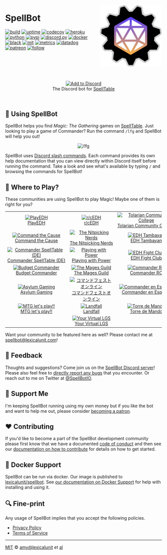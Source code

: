 <img
    align="right"
    width="200"
    alt="spellbot"
    src="https://raw.githubusercontent.com/lexicalunit/spellbot/main/spellbot.png"
/>

# SpellBot

[![build][build-badge]][build]
[![uptime][uptime-badge]][uptime]
[![codecov][codecov-badge]][codecov]
[![heroku][heroku-badge]][heroku]
[![python][python-badge]][python]
[![pypi][pypi-badge]][pypi]
[![discord.py][discord-py-badge]][discord-py]
[![docker][docker-badge]][docker-hub]
[![black][black-badge]][black]
[![mit][mit-badge]][mit]
[![metrics][metrics-badge]][metrics]
[![datadog][datadog-badge]][datadog]
[![patreon][patreon-button]][patreon]
[![follow][follow-badge]][follow]

<br />
<br />
<br />
<br />
<p align="center">
    <a href="https://discordapp.com/api/oauth2/authorize?client_id=725510263251402832&permissions=2416045137&scope=applications.commands%20bot">
        <img
            align="center"
            alt="Add to Discord"
            src="https://user-images.githubusercontent.com/1903876/88951823-5d6c9a00-d24b-11ea-8523-d256ccbf4a3c.png"
        />
    </a>
    <br />
    The Discord bot for <a href="https://spelltable.wizards.com/">SpellTable</a>
</p>
<br />

## 🤖 Using SpellBot

SpellBot helps you find _Magic: The Gathering_ games on [SpellTable][spelltable]. Just looking to
play a game of Commander? Run the command `/lfg` and SpellBot will help you out!

<p align="center">
    <img
        src="https://user-images.githubusercontent.com/1903876/137987904-6fcdf273-5b60-4692-9389-a51d65c0a424.png"
        width="600"
        alt="/lfg"
    />
</p>

SpellBot uses [Discord slash commands][slash]. Each command provides its own help documentation that
you can view directly within Discord itself before running the command. Take a look and see what's
available by typing `/` and browsing the commands for SpellBot!

## 🔭 Where to Play?

These communities are using SpellBot to play Magic! Maybe one of them is right for you?

<table>
    <tr>
        <td align="center"><a href="https://www.playedh.com/"><img width="160" height="160" src="https://user-images.githubusercontent.com/1903876/140843874-78510411-dcc8-4a26-a59a-0d6856698dcc.png" alt="PlayEDH" /><br />PlayEDH</a></td>
        <td align="center"><a href="https://www.reddit.com/r/CompetitiveEDH/"><img width="160" height="160" src="https://user-images.githubusercontent.com/1903876/140865281-19774420-a49b-4d0e-bf0c-db3ad937022e.png" alt="r/cEDH" /><br />r/cEDH</a></td>
        <td align="center"><a href="https://www.patreon.com/tolariancommunitycollege"><img height="160" src="https://user-images.githubusercontent.com/1903876/184271392-39ca23ba-36d9-4aa0-a6e5-26af5e0acfc1.jpg" alt="Tolarian Community College" /><br /><span class="small">Tolarian&nbsp;Community&nbsp;College</span></a></td>
    </tr>
    <tr>
        <td align="center"><a href="https://www.commandthecause.org/"><img width="160" height="160" src="https://user-images.githubusercontent.com/1903876/161826326-43cbd3ff-976f-46ff-9608-dacea67d9c42.png" alt="Command the Cause" /><br />Command&nbsp;the&nbsp;Cause</a></td>
        <td align="center"><a href="https://www.patreon.com/NitpickingNerds"><img height="160" src="https://user-images.githubusercontent.com/1903876/140844623-8d8528a9-b60c-49c6-be0f-1d627b85adba.png" alt="The Nitpicking Nerds" /><br />The&nbsp;Nitpicking&nbsp;Nerds</a></td>
        <td align="center"><a href="https://www.facebook.com/EDHTambayan/"><img height="160" src="https://user-images.githubusercontent.com/1903876/161825614-64e432d4-85e8-481e-8f41-f66ab8c940cc.png" alt="EDH Tambayan" /><br />EDH&nbsp;Tambayan</a></td>
    </tr>
    <tr>
        <td align="center"><a href="https://disboard.org/server/752261529390284870"><img height="130" src="https://user-images.githubusercontent.com/1903876/140845571-12e391d0-4cc8-4766-bf40-071f32503a7d.jpg" alt="Commander SpellTable (DE)" /><br /><span class="small">Commander&nbsp;SpellTable&nbsp;(DE)</span></a></td>
        <td align="center"><a href="https://www.patreon.com/PlayingWithPowerMTG"><img height="130" src="https://user-images.githubusercontent.com/1903876/148892809-60b7d7f0-d773-4667-a863-829338d6aaed.png" alt="Playing with Power" /><br />Playing&nbsp;with&nbsp;Power</a></td>
        <td align="center"><a href="https://disboard.org/server/815001383979450368"><img height="130" src="https://user-images.githubusercontent.com/1903876/140863859-9ec1997b-9983-498e-9295-fa594d242b4d.jpg" alt="EDH Fight Club" /><br />EDH&nbsp;Fight&nbsp;Club</a></td>
    </tr>
    <tr>
        <td align="center"><a href="https://discord.gg/Xc748UPh5B"><img height="140" src="https://user-images.githubusercontent.com/1903876/192328539-a575bb6a-5a87-4766-92b3-8f94fbc17914.png" alt="Budget Commander" /><br />Budget&nbsp;Commander</a></td>
        <td align="center"><a href="https://disboard.org/server/806995731268632596"><img height="140" src="https://user-images.githubusercontent.com/1903876/140845585-8053037f-a42b-4c1c-88f2-1b3c403fea09.jpg" alt="The Mages Guild" /><br />The&nbsp;Mages&nbsp;Guild</a></td>
        <td align="center"><a href="https://discord.gg/commander"><img height="140" src="https://user-images.githubusercontent.com/1903876/147596500-3cd08eef-84ad-4c02-a219-2eef0642a973.jpg" alt="Commander RC"/><br />Commander&nbsp;RC</a></td>
    </tr>
    <tr>
        <td align="center"><a href="https://www.patreon.com/asylumgamingmtg"><img height="140" src="https://user-images.githubusercontent.com/1903876/153262568-521cf214-0602-4118-b2fa-957bba2bfa4f.png" alt="Asylum Gaming" /><br />Asylum&nbsp;Gaming</a></td>
        <td align="center"><a href="https://discord.gg/YeFrEqae3N"><img height="140" src="https://user-images.githubusercontent.com/1903876/148895425-0c72426c-d7dd-4974-99d7-21949f80e893.png" alt="コマンドフェストオンライン" /><br /><span class="small">コマンドフェストオンライン</span></a></td>
        <td align="center"><a href="https://disboard.org/server/848414032398516264"><img height="140" src="https://user-images.githubusercontent.com/1903876/140863856-00482a5a-7fe5-4cbb-8c4b-2442504925ea.jpg" alt="Commander en Español" /><br /><span class="small">Commander&nbsp;en&nbsp;Español</span></a></td>
    </tr>
    <tr>
        <td align="center"><a href="https://discord.gg/7gJDYU44gM"><img height="130" src="https://user-images.githubusercontent.com/1903876/147705994-909a94cc-ce70-431b-823a-127d257cdb52.png" alt="MTG let's play!!" /><br />MTG&nbsp;let&apos;s&nbsp;play!!</a></td>
        <td align="center"><a href="https://www.mtglandfall.com/"><img height="130" src="https://user-images.githubusercontent.com/1903876/152042910-af34b521-bba2-43d1-a033-d7fd7c387673.png" alt="Landfall" /><br />Landfall</a></td>
        <td align="center"><a href="https://discord.gg/Rgp3xaV7HU"><img height="130" src="https://user-images.githubusercontent.com/1903876/148823767-5e1feb59-37d8-4340-ae23-148d8415699f.png" alt="Torre de Mando" /><br />Torre&nbsp;de&nbsp;Mando</a></td>
    </tr>
    <tr>
        <td align="center">&nbsp;</td>
        <td align="center"><a href="https://discord.gg/xcnRz86vkb"><img height="130" src="https://user-images.githubusercontent.com/1903876/156637022-c8847db5-9cf5-4d00-a5b0-ecbaaec27802.jpg" alt="Your Virtual LGS" /><br />Your&nbsp;Virtual&nbsp;LGS</a></td>
        <td align="center">&nbsp;</td>
    </tr>
</table>

Want your community to be featured here as well? Please contact me at
[spellbot@lexicalunit.com](mailto:spellbot@lexicalunit.com)!

## 🎤 Feedback

Thoughts and suggestions? Come join us on the [SpellBot Discord server][discord-invite]! Please
also feel free to [directly report any bugs][issues] that you encounter. Or reach out to me on
Twitter at [@SpellBotIO][follow].

## 🙌 Support Me

I'm keeping SpellBot running using my own money but if you like the bot and want to help me out,
please consider [becoming a patron][patreon].

## ❤️ Contributing

If you'd like to become a part of the SpellBot development community please first know that we have
a documented [code of conduct](CODE_OF_CONDUCT.md) and then see our
[documentation on how to contribute](CONTRIBUTING.md) for details on how to get started.

## 🐳 Docker Support

SpellBot can be run via docker. Our image is published to
[lexicalunit/spellbot][docker-hub]. See [our documentation on Docker Support](DOCKER.md) for help
with installing and using it.

## 🔍 Fine-print

Any usage of SpellBot implies that you accept the following policies.

- [Privacy Policy](PRIVACY_POLICY.md)
- [Terms of Service](TERMS_OF_SERVICE.md)

---

[MIT][mit] © [amy@lexicalunit][lexicalunit] et [al][contributors]

[black-badge]: https://img.shields.io/badge/code%20style-black-000000.svg
[black]: https://github.com/psf/black
[build-badge]: https://github.com/lexicalunit/spellbot/workflows/build/badge.svg
[build]: https://github.com/lexicalunit/spellbot/actions
[codecov-badge]: https://codecov.io/gh/lexicalunit/spellbot/branch/main/graph/badge.svg
[codecov]: https://codecov.io/gh/lexicalunit/spellbot
[contributors]: https://github.com/lexicalunit/spellbot/graphs/contributors
[datadog-badge]: https://img.shields.io/badge/monitors-datadog-blueviolet.svg
[datadog]: https://app.datadoghq.com/apm/home
[discord-invite]: https://discord.gg/HuzTQYpYH4
[discord-py-badge]: https://img.shields.io/badge/discord.py-2.0.1-blue
[discord-py]: https://github.com/Rapptz/discord.py
[docker-badge]: https://img.shields.io/docker/pulls/lexicalunit/spellbot.svg
[docker-hub]: https://hub.docker.com/r/lexicalunit/spellbot
[follow-badge]: https://img.shields.io/twitter/follow/SpellBotIO?style=social
[follow]: https://twitter.com/intent/follow?screen_name=SpellBotIO
[heroku-badge]: https://img.shields.io/badge/heroku-deployed-green
[heroku]: https://dashboard.heroku.com/apps/lexicalunit-spellbot
[issues]: https://github.com/lexicalunit/spellbot/issues
[lexicalunit]: http://github.com/lexicalunit
[metrics-badge]: https://img.shields.io/badge/metrics-grafana-orange.svg
[metrics]: https://lexicalunit.grafana.net/d/4TSUCbcMz/spellbot?orgId=1
[mit-badge]: https://img.shields.io/badge/License-MIT-yellow.svg
[mit]: https://opensource.org/licenses/MIT
[patreon-button]: https://img.shields.io/endpoint.svg?url=https%3A%2F%2Fshieldsio-patreon.vercel.app%2Fapi%3Fusername%3Dlexicalunit%26type%3Dpatrons88951826-5e053080-d24b-11ea-9a81-f1b5431a5d4b.png
[patreon]: https://www.patreon.com/lexicalunit
[pypi-badge]: https://img.shields.io/pypi/v/spellbot
[pypi]: https://pypi.org/project/spellbot/
[python-badge]: https://img.shields.io/badge/python-3.10-blue.svg
[python]: https://www.python.org/
[security]: https://github.com/lexicalunit/spellbot/security
[slash]: https://discord.com/blog/slash-commands-are-here
[spelltable]: https://spelltable.wizards.com/
[uptime-badge]: https://img.shields.io/uptimerobot/ratio/m785764282-c51c742e56a87d802968efcc
[uptime]: https://uptimerobot.com/dashboard#785764282
